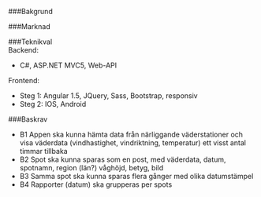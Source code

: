 ###Bakgrund    
    
###Marknad    
    
###Teknikval   
Backend:   
* C#, ASP.NET MVC5, Web-API   
   
Frontend:    
* Steg 1: Angular 1.5, JQuery, Sass, Bootstrap, responsiv   
* Steg 2: IOS, Android   

###Baskrav   
* B1 Appen ska kunna hämta data från närliggande väderstationer och visa väderdata (vindhastighet, vindriktning, temperatur) ett visst antal timmar tillbaka
* B2 Spot ska kunna sparas som en post, med väderdata, datum, spotnamn, region (län?) våghöjd, betyg, bild
* B3 Samma spot ska kunna sparas flera gånger med olika datumstämpel
* B4 Rapporter (datum) ska grupperas per spots

